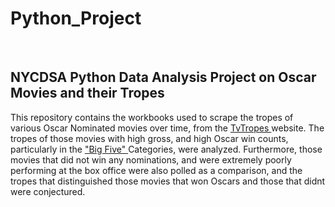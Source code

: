<h1> Python_Project </h1>
<br>
<h2> NYCDSA Python Data Analysis Project on Oscar Movies and their Tropes </h2>
<p> This repository contains the workbooks used to scrape the tropes of various Oscar Nominated movies over time, from the <a href = https://tvtropes.org/>TvTropes </a> website. The tropes of those movies with high gross, and high Oscar win counts, particularly in the <a href= https://en.wikipedia.org/wiki/List_of_Big_Five_Academy_Award_winners_and_nominees> "Big Five" </a> Categories, were analyzed. Furthermore, those movies that did not win any nominations, and were extremely poorly performing at the box office were also polled as a comparison, and the tropes that distinguished those movies that won Oscars and those that didnt were conjectured. </p> 
